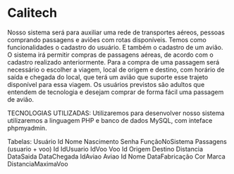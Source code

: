 # Calitech

Nosso sistema será para auxiliar uma rede de transportes aéreos, pessoas comprando passagens e aviões com rotas disponíveis. Temos como funcionalidades o cadastro do usuário. E também o cadastro de um avião. O sistema irá permitir compras de passagens aéreas, de acordo com o cadastro realizado anteriormente. Para a compra de uma passagem será necessário o escolher a viagem, local de origem e destino, com horário de saída e chegada do local, que terá um avião que suporte esse trajeto disponível para essa viagem.
Os usuários previstos são adultos que entendem de tecnologia e desejam comprar de forma fácil uma passagem de avião. 


TECNOLOGIAS UTILIZADAS:
Utilizaremos para desenvolver nosso sistema utilizaremos a linguagem PHP e banco de dados MySQL, com inteface phpmyadmin. 

Tabelas:
Usuário
	Id
	Nome
	Nascimento
	Senha
	FunçãoNoSistema
Passagens (usuario + voo)
	Id
	IdUsuario
	IdVoo
Voo
	Id
	Origem
	Destino
	Distancia
	DataSaida
	DataChegada
	IdAviao
Aviao
	Id
	Nome
	DataFabricação
	Cor
	Marca
	DistanciaMaximaVoo
